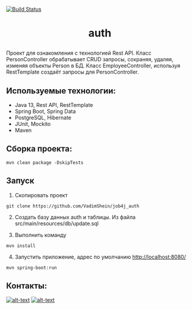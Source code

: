[![Build Status](https://app.travis-ci.com/VadimShein/job4j_auth.svg?branch=master)](https://app.travis-ci.com/VadimShein/job4j_auth)

# <p align="center">auth</p>
Проект для ознакомления с технологией Rest API.
Класс PersonController обрабатывает CRUD запросы, сохраняя, удаляя, изменяя объекты Person в БД. 
Класс EmployeeController, используя RestTemplate создаёт запросы для PersonController.


## Используемые технологии:
* Java 13, Rest API, RestTemplate
* Spring Boot, Spring Data
* PostgreSQL, Hibernate
* JUnit, Mockito
* Maven


## Сборка проекта:
```
mvn clean package -DskipTests
```

## Запуск
1. Скопировать проект 
```
git clone https://github.com/VadimShein/job4j_auth
```

2. Создать базу данных auth и таблицы. Из файла src/main/resources/db/update.sql

3. Выполнить команду 
``` 
mvn install
```

4. Запустить приложение, адрес по умолчанию  [http://localhost:8080/](http://localhost:8080/)
```
mvn spring-boot:run
```

## Контакты:
[![alt-text](https://img.shields.io/badge/-telegram-grey?style=flat&logo=telegram&logoColor=white)](https://t.me/SheinVadim)
[![alt-text](https://img.shields.io/badge/@%20email-005FED?style=flat&logo=mail&logoColor=white)](mailto:shein.v94@mail.ru)
